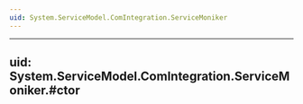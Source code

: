 ```yaml
---
uid: System.ServiceModel.ComIntegration.ServiceMoniker
---
```


---
uid: System.ServiceModel.ComIntegration.ServiceMoniker.#ctor
---
